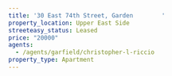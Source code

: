 ```yaml
---
title: '30 East 74th Street, Garden        '
property_location: Upper East Side
streeteasy_status: Leased
price: "20000"
agents:
  - /agents/garfield/christopher-l-riccio
property_type: Apartment
---
```

